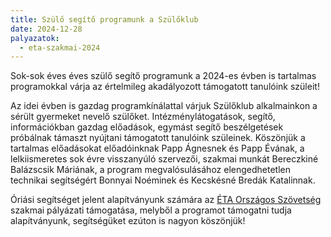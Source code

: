 ```yaml
---
title: Szülő segítő programunk a Szülőklub
date: 2024-12-28
palyazatok:
  - eta-szakmai-2024
---
```

Sok-sok éves éves szülő segítő programunk a 2024-es évben is tartalmas programokkal várja az értelmileg akadályozott támogatott tanulóink szüleit!

<!--more-->

Az idei évben is gazdag programkínálattal várjuk Szülőklub alkalmainkon a sérült gyermeket nevelő szülőket. Intézménylátogatások, segítő, információkban gazdag előadások, egymást segítő beszélgetések próbálnak támaszt nyújtani támogatott tanulóink szüleinek. Köszönjük a tartalmas előadásokat előadóinknak Papp Ágnesnek és Papp Évának, a lelkiismeretes sok évre visszanyúló szervezői, szakmai munkát Bereczkiné Balázscsik Máriának, a program megvalósulásához elengedhetetlen technikai segítségért Bonnyai Noéminek és Kecskésné Bredák Katalinnak.

Óriási segítséget jelent alapítványunk számára az [ÉTA Országos Szövetség](https://www.eta-szov.hu) szakmai pályázati támogatása, melyből a programot támogatni tudja alapítványunk, segítségüket ezúton is nagyon köszönjük!
